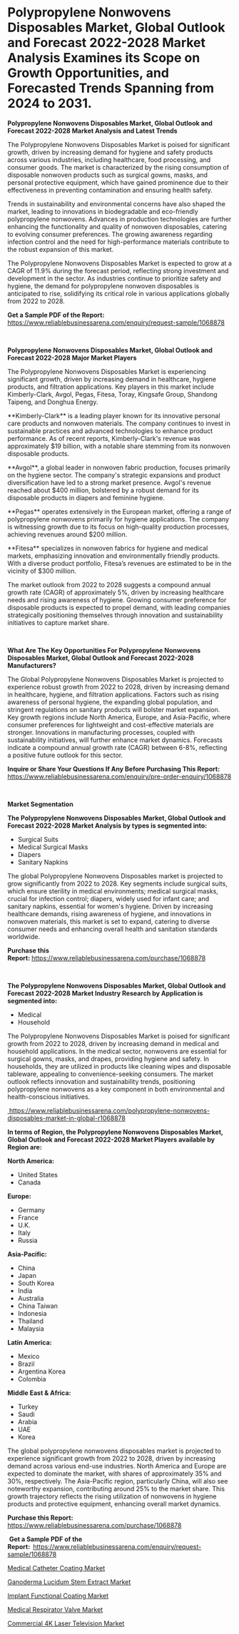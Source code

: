 <p><h1>Polypropylene Nonwovens Disposables Market, Global Outlook and Forecast 2022-2028 Market Analysis Examines its Scope on Growth Opportunities, and Forecasted Trends Spanning from 2024 to 2031.</h1></p><p><strong>Polypropylene Nonwovens Disposables Market, Global Outlook and Forecast 2022-2028 Market Analysis and Latest Trends</strong></p>
<p><p>The Polypropylene Nonwovens Disposables Market is poised for significant growth, driven by increasing demand for hygiene and safety products across various industries, including healthcare, food processing, and consumer goods. The market is characterized by the rising consumption of disposable nonwoven products such as surgical gowns, masks, and personal protective equipment, which have gained prominence due to their effectiveness in preventing contamination and ensuring health safety.</p><p>Trends in sustainability and environmental concerns have also shaped the market, leading to innovations in biodegradable and eco-friendly polypropylene nonwovens. Advances in production technologies are further enhancing the functionality and quality of nonwoven disposables, catering to evolving consumer preferences. The growing awareness regarding infection control and the need for high-performance materials contribute to the robust expansion of this market.</p><p>The Polypropylene Nonwovens Disposables Market is expected to grow at a CAGR of 11.9% during the forecast period, reflecting strong investment and development in the sector. As industries continue to prioritize safety and hygiene, the demand for polypropylene nonwoven disposables is anticipated to rise, solidifying its critical role in various applications globally from 2022 to 2028.</p></p>
<p><strong>Get a Sample PDF of the Report:&nbsp;</strong> <a href="https://www.reliablebusinessarena.com/enquiry/request-sample/1068878?utm_campaign=1174&utm_medium=2&utm_source=Github&utm_content=ia&utm_term=11102024&utm_id=polypropylene-nonwovens-disposables-market-global-outlook-and-forecast-2022-2028">https://www.reliablebusinessarena.com/enquiry/request-sample/1068878</a></p>
<p>&nbsp;</p>
<p><strong>Polypropylene Nonwovens Disposables Market, Global Outlook and Forecast 2022-2028 Major Market Players</strong></p>
<p><p>The Polypropylene Nonwovens Disposables Market is experiencing significant growth, driven by increasing demand in healthcare, hygiene products, and filtration applications. Key players in this market include Kimberly-Clark, Avgol, Pegas, Fitesa, Toray, Kingsafe Group, Shandong Taipeng, and Donghua Energy.</p><p>**Kimberly-Clark** is a leading player known for its innovative personal care products and nonwoven materials. The company continues to invest in sustainable practices and advanced technologies to enhance product performance. As of recent reports, Kimberly-Clark's revenue was approximately $19 billion, with a notable share stemming from its nonwoven disposable products.</p><p>**Avgol**, a global leader in nonwoven fabric production, focuses primarily on the hygiene sector. The company's strategic expansions and product diversification have led to a strong market presence. Avgol's revenue reached about $400 million, bolstered by a robust demand for its disposable products in diapers and feminine hygiene.</p><p>**Pegas** operates extensively in the European market, offering a range of polypropylene nonwovens primarily for hygiene applications. The company is witnessing growth due to its focus on high-quality production processes, achieving revenues around $200 million.</p><p>**Fitesa** specializes in nonwoven fabrics for hygiene and medical markets, emphasizing innovation and environmentally friendly products. With a diverse product portfolio, Fitesa’s revenues are estimated to be in the vicinity of $300 million.</p><p>The market outlook from 2022 to 2028 suggests a compound annual growth rate (CAGR) of approximately 5%, driven by increasing healthcare needs and rising awareness of hygiene. Growing consumer preference for disposable products is expected to propel demand, with leading companies strategically positioning themselves through innovation and sustainability initiatives to capture market share.</p></p>
<p>&nbsp;</p>
<p><strong>What Are The Key Opportunities For Polypropylene Nonwovens Disposables Market, Global Outlook and Forecast 2022-2028 Manufacturers?</strong></p>
<p><p>The Global Polypropylene Nonwovens Disposables Market is projected to experience robust growth from 2022 to 2028, driven by increasing demand in healthcare, hygiene, and filtration applications. Factors such as rising awareness of personal hygiene, the expanding global population, and stringent regulations on sanitary products will bolster market expansion. Key growth regions include North America, Europe, and Asia-Pacific, where consumer preferences for lightweight and cost-effective materials are stronger. Innovations in manufacturing processes, coupled with sustainability initiatives, will further enhance market dynamics. Forecasts indicate a compound annual growth rate (CAGR) between 6-8%, reflecting a positive future outlook for this sector.</p></p>
<p><strong>Inquire or Share Your Questions If Any Before Purchasing This Report:</strong> <a href="https://www.reliablebusinessarena.com/enquiry/pre-order-enquiry/1068878?utm_campaign=1174&utm_medium=2&utm_source=Github&utm_content=ia&utm_term=11102024&utm_id=polypropylene-nonwovens-disposables-market-global-outlook-and-forecast-2022-2028">https://www.reliablebusinessarena.com/enquiry/pre-order-enquiry/1068878</a></p>
<p>&nbsp;</p>
<p><strong>Market Segmentation</strong></p>
<p><strong>The Polypropylene Nonwovens Disposables Market, Global Outlook and Forecast 2022-2028 Market Analysis by types is segmented into:</strong></p>
<p><ul><li>Surgical Suits</li><li>Medical Surgical Masks</li><li>Diapers</li><li>Sanitary Napkins</li></ul></p>
<p><p>The global Polypropylene Nonwovens Disposables market is projected to grow significantly from 2022 to 2028. Key segments include surgical suits, which ensure sterility in medical environments; medical surgical masks, crucial for infection control; diapers, widely used for infant care; and sanitary napkins, essential for women's hygiene. Driven by increasing healthcare demands, rising awareness of hygiene, and innovations in nonwoven materials, this market is set to expand, catering to diverse consumer needs and enhancing overall health and sanitation standards worldwide.</p></p>
<p><strong>Purchase this Report:&nbsp;</strong><a href="https://www.reliablebusinessarena.com/purchase/1068878?utm_campaign=1174&utm_medium=2&utm_source=Github&utm_content=ia&utm_term=11102024&utm_id=polypropylene-nonwovens-disposables-market-global-outlook-and-forecast-2022-2028">https://www.reliablebusinessarena.com/purchase/1068878</a></p>
<p>&nbsp;</p>
<p><strong>The Polypropylene Nonwovens Disposables Market, Global Outlook and Forecast 2022-2028 Market Industry Research by Application is segmented into:</strong></p>
<p><ul><li>Medical</li><li>Household</li></ul></p>
<p><p>The Polypropylene Nonwovens Disposables Market is poised for significant growth from 2022 to 2028, driven by increasing demand in medical and household applications. In the medical sector, nonwovens are essential for surgical gowns, masks, and drapes, providing hygiene and safety. In households, they are utilized in products like cleaning wipes and disposable tableware, appealing to convenience-seeking consumers. The market outlook reflects innovation and sustainability trends, positioning polypropylene nonwovens as a key component in both environmental and health-conscious initiatives.</p></p>
<p><a href="https://www.reliablebusinessarena.com/polypropylene-nonwovens-disposables-market-in-global-r1068878?utm_campaign=1174&utm_medium=2&utm_source=Github&utm_content=ia&utm_term=11102024&utm_id=polypropylene-nonwovens-disposables-market-global-outlook-and-forecast-2022-2028">&nbsp;https://www.reliablebusinessarena.com/polypropylene-nonwovens-disposables-market-in-global-r1068878</a></p>
<p><strong>In terms of Region, the Polypropylene Nonwovens Disposables Market, Global Outlook and Forecast 2022-2028 Market Players available by Region are:</strong></p>
<p>
    <p> <strong> North America: </strong>
        <ul>
            <li>United States</li>
            <li>Canada</li>
        </ul>
        </p> 
    <p> <strong> Europe: </strong>
        <ul>
            <li>Germany</li>
            <li>France</li>
            <li>U.K.</li>
            <li>Italy</li>
            <li>Russia</li>
        </ul>
        </p> 
    <p> <strong> Asia-Pacific: </strong>
        <ul>
            <li>China</li>
            <li>Japan</li>
            <li>South Korea</li>
            <li>India</li>
            <li>Australia</li>
            <li>China Taiwan</li>
            <li>Indonesia</li>
            <li>Thailand</li>
            <li>Malaysia</li>
        </ul>
        </p> 
    <p> <strong> Latin America: </strong>
        <ul>
            <li>Mexico</li>
            <li>Brazil</li>
            <li>Argentina Korea</li>
            <li>Colombia</li>
        </ul>
        </p> 
    <p> <strong> Middle East & Africa: </strong>
        <ul>
            <li>Turkey</li>
            <li>Saudi</li>
            <li>Arabia</li>
            <li>UAE</li>
            <li>Korea</li>
        </ul>
    </p>
    </p>
<p><p>The global polypropylene nonwovens disposables market is projected to experience significant growth from 2022 to 2028, driven by increasing demand across various end-use industries. North America and Europe are expected to dominate the market, with shares of approximately 35% and 30%, respectively. The Asia-Pacific region, particularly China, will also see noteworthy expansion, contributing around 25% to the market share. This growth trajectory reflects the rising utilization of nonwovens in hygiene products and protective equipment, enhancing overall market dynamics.</p></p>
<p><strong>Purchase this Report: </strong><a href="https://www.reliablebusinessarena.com/purchase/1068878?utm_campaign=1174&utm_medium=2&utm_source=Github&utm_content=ia&utm_term=11102024&utm_id=polypropylene-nonwovens-disposables-market-global-outlook-and-forecast-2022-2028">https://www.reliablebusinessarena.com/purchase/1068878</a></p>
<p>&nbsp;<strong>Get a Sample PDF of the Report:&nbsp;&nbsp;</strong><a href="https://www.reliablebusinessarena.com/enquiry/request-sample/1068878?utm_campaign=1174&utm_medium=2&utm_source=Github&utm_content=ia&utm_term=11102024&utm_id=polypropylene-nonwovens-disposables-market-global-outlook-and-forecast-2022-2028">https://www.reliablebusinessarena.com/enquiry/request-sample/1068878</a></p>
<p><strong></strong></p>
<p><p><a href="https://www.linkedin.com/pulse/global-medical-catheter-coating-industry-types-applications-bxfnc?utm_campaign=1174&utm_medium=2&utm_source=Github&utm_content=ia&utm_term=11102024&utm_id=polypropylene-nonwovens-disposables-market-global-outlook-and-forecast-2022-2028">Medical Catheter Coating Market</a></p><p><a href="https://www.linkedin.com/pulse/ganoderma-lucidum-stem-extract-market-research-report-99nxc?utm_campaign=1174&utm_medium=2&utm_source=Github&utm_content=ia&utm_term=11102024&utm_id=polypropylene-nonwovens-disposables-market-global-outlook-and-forecast-2022-2028">Ganoderma Lucidum Stem Extract Market</a></p><p><a href="https://www.linkedin.com/pulse/navigating-implant-functional-coating-market-expert-gngkc?utm_campaign=1174&utm_medium=2&utm_source=Github&utm_content=ia&utm_term=11102024&utm_id=polypropylene-nonwovens-disposables-market-global-outlook-and-forecast-2022-2028">Implant Functional Coating Market</a></p><p><a href="https://www.linkedin.com/pulse/global-medical-respirator-valve-industry-research-report-ubqcf?utm_campaign=1174&utm_medium=2&utm_source=Github&utm_content=ia&utm_term=11102024&utm_id=polypropylene-nonwovens-disposables-market-global-outlook-and-forecast-2022-2028">Medical Respirator Valve Market</a></p><p><a href="https://www.linkedin.com/pulse/commercial-4k-laser-television-market-analysis-report-global-mdfye?utm_campaign=1174&utm_medium=2&utm_source=Github&utm_content=ia&utm_term=11102024&utm_id=polypropylene-nonwovens-disposables-market-global-outlook-and-forecast-2022-2028">Commercial 4K Laser Television Market</a></p></p>